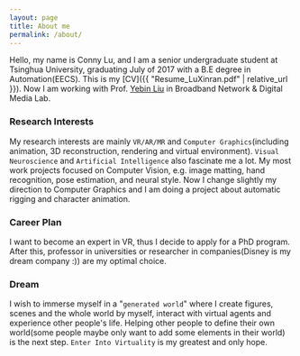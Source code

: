 ```yaml
---
layout: page
title: About me
permalink: /about/
---
```


Hello, my name is Conny Lu, and I am a senior undergraduate student at Tsinghua University, graduating July of 2017 with a B.E degree in Automation(EECS). This is my [CV]({{ "Resume_LuXinran.pdf" | relative_url }}). Now I am working with Prof. [Yebin Liu](http://media.au.tsinghua.edu.cn/liuyebin.jsp) in Broadband Network & Digital Media Lab.

### Research Interests

My research interests are mainly `VR/AR/MR` and `Computer Graphics`(including animation, 3D reconstruction, rendering and virtual environment). `Visual Neuroscience` and `Artificial Intelligence` also fascinate me a lot. My most work projects focused on Computer Vision, e.g. image matting, hand recognition, pose estimation, and neural style. Now I change slightly my direction to Computer Graphics and I am doing a project about automatic rigging and character animation.

### Career Plan

I want to become an expert in VR, thus I decide to apply for a PhD program. After this, professor in universities or researcher in companies(Disney is my dream company :)) are my optimal choice.

### Dream

I wish to immerse myself in a "`generated world`" where I create figures, scenes and the whole world by myself, interact with virtual agents and experience other people's life. Helping other people to define their own world(some people maybe only want to add some elements in their world) is the next step. `Enter Into Virtuality` is my greatest and only hope.
